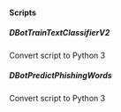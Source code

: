 
#### Scripts
##### DBotTrainTextClassifierV2
Convert script to Python 3
##### DBotPredictPhishingWords
Convert script to Python 3
